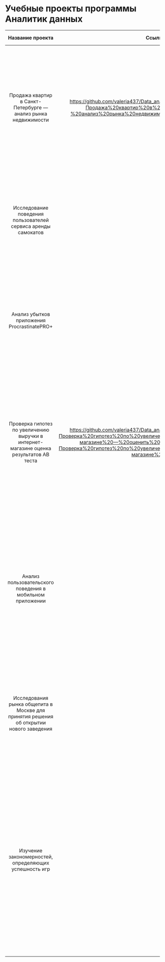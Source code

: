 # **Учебные проекты программы Аналитик данных**

|Название проекта         | Ссылка       | Описание                     | Навыки и иснтрументы                     |  
| :--------------------: | :---------------------: |:---------------------------:|:---------------------------:|
| Продажа квартир в Санкт-Петербурге — анализ рынка недвижимости |https://github.com/valeria437/Data_analyst_yandex_praktikum/blob/main/Продажа%20квартир%20в%20Санкт-Петербурге%20—%20анализ%20рынка%20недвижимости/Продажа%20квартир.ipynb|На основе данных сервиса Яндекс.Недвижимость определена рыночная стоимость объектов недвижимости разного типа, типичные параметры квартир, в зависимости от удаленности от центра. Проведена предобработка данных. Добавлены новые данные. Построены гистограммы, боксплоты, диаграммы рассеивания  | Python, Pandas , библиотеки plotly, matplotlib, предобработка данных, исследовательский анализ данных, визуализация данных |
|Исследование поведения пользователей сервиса аренды самокатов | |Проведен предварительный анализ использования тарифов на выборке клиентов сервиса самокатов, проанализировано поведение клиентов при использовании услуг. Проведена предобработка данных, их анализ. Проверены статистические гипотезы на основе имеющихся данных |  Python, Pandas, Мatplotlib, NumPy, SciPy, описательная статистика, проверка статистических гипотез|
|Анализ убытков приложения ProcrastinatePRO+ | | Проведен анализ данных от ProcrastinatePRO+. Рассчитаны различные метрики, использован когортный анализ: LTV, CAC, Retention rate, DAU, WAU, MAU и т.д. Использованы уже написанные ранее функции расчёта метрик. Сделаны правильные выводы по полученным данным| Python, Pandas, Matplotlib, когортный анализ, юнит-экономика, продуктовые метрики, Seaborn |
|Проверка гипотез по увеличению выручки в интернет-магазине оценка результатов AB теста |https://github.com/valeria437/Data_analyst_yandex_praktikum/blob/main/Проверка%20гипотез%20по%20увеличению%20выручки%20в%20интернет-магазине%20—%20оценить%20результаты%20AB%20теста/Проверка%20гипотез%20по%20увеличению%20выручки%20в%20интернет-магазине%20.ipynb |Проведена приоритизация гипотез по фреймворкам ICE и RICE. Затем провел анализ результатов A/B-теста, построил графики кумулятивной выручки, среднего чека, конверсии по группам, а затем посчитал статистическую значимость различий конверсий и средних чеков по сырым и очищенным данным. На основании анализа мной было принято решение о нецелесообразности дальнейшего проведения теста| Python, Pandas, Matplotlib, SciPy, A/B-тестирование, проверка статистических гипотез |
|Анализ пользовательского поведения в мобильном приложении | |В данном проекте мной были изучены принципы событийной аналитики. Я построил воронку продаж, исследовал путь пользователей до покупки. Проанализировал результаты A/B-теста введения новых шрифтов. Сравнил 2 контрольных группы между собой, убедился в правильном разделении трафика, а затем сравнил с тестовой группой Выявлено, что новый шрифт значительно не повлияет на поведение пользователей | А/В-тестирование, Python, Pandas, Matplotlib, Seaborn, событийная аналитика, продуктовые метрики, Plotly, проверка статистических гипотез, визуализация данных |
|Исследования рынка общепита в Москве для принятия решения об открытии нового заведения | | Подготовлено исследование рынка на основе открытых данных о заведениях общественного питания Москвы, визуализированы полученные данные. На основе данных выбрано место для открытия новой кофейни. В построении графиков я использованы библиотеки seaborn и plotly| Python, Pandas, Seaborn, Plotly, визуализация данных |
|Изучение закономерностей, определяющих успешность игр | |Выявлены параметры, определяющие успешность игры в разных регионах мира. На основании этого подготовлен отчет для магазина компьютерных игр для планирования рекламных кампаний. Проведена предобработка данных, анализ. Выбран актуальный период для анализа. Составлены портреты пользователей каждого региона. Проверены гипотезы: средние пользовательские рейтинги платформ Xbox One и PC одинаковые; средние пользовательские рейтинги жанров Action и Sports разные. При анализе использовал критерий Стьюдента для независимых выборок | Python, Pandas, NumPy, Matplotlib, предобработка данных, исследовательский анализ данных, описательная статистика, проверка статестических гипотез |












